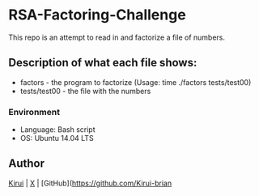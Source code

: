 # RSA-Factoring-Challenge

This repo is an attempt to read in and factorize a file of numbers.

## Description of what each file shows:
* factors - the program to factorize (Usage: time ./factors tests/test00)
* tests/test00 - the file with the numbers
### Environment
* Language: Bash script
* OS: Ubuntu 14.04 LTS

## Author

[Kirui](https://www.linkedin.com/in/kibet-brian/) | [X](https://x.com/KiruiBriann) | [GitHub](https://github.com/Kirui-brian
